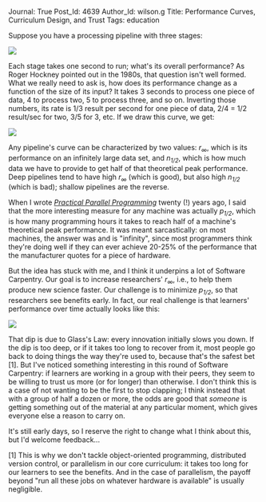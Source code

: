 Journal: True
Post_Id: 4639
Author_Id: wilson.g
Title: Performance Curves, Curriculum Design, and Trust
Tags: education

<p>Suppose you have a processing pipeline with three stages:</p>
<p><img src="{{root_path}}/files/2012/03/pipeline.png" /></p>
<p>Each stage takes one second to run; what's its overall performance? As Roger Hockney pointed out in the 1980s, that question isn't well formed. What we really need to ask is, how does its performance change as a function of the size of its input? It takes 3 seconds to process one piece of data, 4 to process two, 5 to process three, and so on. Inverting those numbers, its rate is 1/3 result per second for one piece of data, 2/4 = 1/2 result/sec for two, 3/5 for 3, etc. If we draw this curve, we get:</p>
<p><img src="{{root_path}}/files/2012/03/curve.png" /></p>
<p>Any pipeline's curve can be characterized by two values: <em>r<sub>&infin;</sub></em>, which is its performance on an infinitely large data set, and <em>n<sub>1/2</sub></em>, which is how much data we have to provide to get half of that theoretical peak performance. Deep pipelines tend to have high <em>r<sub>&infin;</sub></em> (which is good), but also high <em>n<sub>1/2</sub></em> (which is bad); shallow pipelines are the reverse.</p>
<p>When I wrote <a href="http://www.amazon.com/Practical-Programming-Scientific-Engineering-Computation/dp/0262231867/"><cite>Practical Parallel Programming</cite></a> twenty (!) years ago, I said that the more interesting measure for any machine was actually <em>p<sub>1/2</sub></em>, which is how many programming hours it takes to reach half of a machine's theoretical peak performance. It was meant sarcastically: on most machines, the answer was and is "infinity", since most programmers think they're doing well if they can ever achieve 20-25% of the performance that the manufacturer quotes for a piece of hardware.</p>
<p>But the idea has stuck with me, and I think it underpins a lot of Software Carpentry. Our goal is to increase researchers' <em>r<sub>&infin;</sub></em>, i.e., to help them produce new science faster. Our challenge is to minimize <em>p<sub>1/2</sub></em>, so that researchers see benefits early. In fact, our real challenge is that learners' performance over time actually looks like this:</p>
<p><img src="{{root_path}}/files/2012/03/final.png" /></p>
<p>That dip is due to Glass's Law: every innovation initially slows you down. If the dip is too deep, or if it takes too long to recover from it, most people go back to doing things the way they're used to, because that's the safest bet [1]. But I've noticed something interesting in this round of Software Carpentry: if learners are working in a group with their peers, they seem to be willing to trust us more (or for longer) than otherwise. I don't think this is a case of not wanting to be the first to stop clapping; I think instead that with a group of half a dozen or more, the odds are good that <em>someone</em> is getting something out of the material at any particular moment, which gives everyone else a reason to carry on.</p>
<p>It's still early days, so I reserve the right to change what I think about this, but I'd welcome feedback...</p>
<p>[1] This is why we don't tackle object-oriented programming, distributed version control, or parallelism in our core curriculum: it takes too long for our learners to see the benefits. And in the case of parallelism, the payoff beyond "run all these jobs on whatever hardware is available" is usually negligible.</p>
